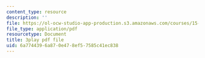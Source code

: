 ```yaml
---
content_type: resource
description: ''
file: https://ol-ocw-studio-app-production.s3.amazonaws.com/courses/15-071-the-analytics-edge-spring-2017/6a7744396a870e478ef57585c41ec838_8T248H2ax8c.pdf
file_type: application/pdf
resourcetype: Document
title: 3play pdf file
uid: 6a774439-6a87-0e47-8ef5-7585c41ec838
---
```

